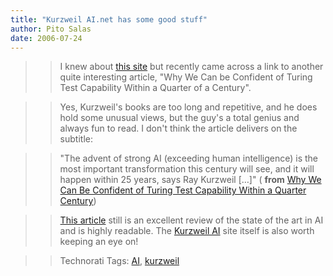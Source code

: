 ```yaml
---
title: "Kurzweil AI.net has some good stuff"
author: Pito Salas
date: 2006-07-24
---
```



>>

>> I knew about [this site](<http://www.kurzweilai.net/>) but recently came
across a link to another quite interesting article, "Why We Can be Confident
of Turing Test Capability Within a Quarter of a Century".

>>

>> Yes, Kurzweil's books are too long and repetitive, and he does hold some
unusual views, but the guy's a total genius and always fun to read. I don't
think the article delivers on the subtitle:

>>

>> "The advent of strong AI (exceeding human intelligence) is the most
important transformation this century will see, and it will happen within 25
years, says Ray Kurzweil […]" ( **from** [Why We Can Be Confident of Turing
Test Capability Within a Quarter
Century](<http://www.kurzweilai.net/meme/frame.html?main=memelist.html?m=4%23683>))

>>

>> [This
article](<http://www.kurzweilai.net/meme/frame.html?main=memelist.html?m=4%23683>)
still is an excellent review of the state of the art in AI and is highly
readable. The [Kurzweil AI](<http://www.kurzweilai.net/>) site itself is also
worth keeping an eye on!

>>

>> Technorati Tags: [AI](<http://www.technorati.com/tag/AI>),
[kurzweil](<http://www.technorati.com/tag/kurzweil>)


